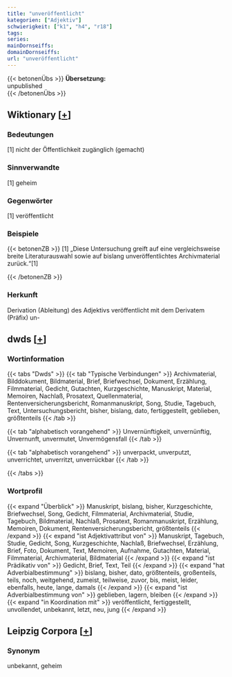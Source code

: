 ```yaml
---
title: "unveröffentlicht"
kategorien: ["Adjektiv"]
schwierigkeit: ["k1", "h4", "r18"]
tags:
series:
mainDornseiffs:
domainDornseiffs:
url: "unveröffentlicht"
---
```


{{< betonenÜbs >}}
**Übersetzung:**  
unpublished  
{{< /betonenÜbs >}}

## Wiktionary [[+](https://de.wiktionary.org/wiki/unveröffentlicht)]

### Bedeutungen
[1] nicht der Öffentlichkeit zugänglich (gemacht)  

### Sinnverwandte
[1] geheim  

### Gegenwörter
[1] veröffentlicht  

### Beispiele
{{< betonenZB >}}
[1] „Diese Untersuchung greift auf eine vergleichsweise breite Literaturauswahl sowie auf bislang unveröffentlichtes Archivmaterial zurück.“[1]  

{{< /betonenZB >}}
### Herkunft
Derivation (Ableitung) des Adjektivs veröffentlicht mit dem Derivatem (Präfix) un-  



## dwds [[+](https://www.dwds.de/wb/unveröffentlicht)]

### Wortinformation
{{< tabs "Dwds" >}}
{{< tab "Typische Verbindungen" >}}
Archivmaterial, Bilddokument, Bildmaterial, Brief, Briefwechsel, Dokument, Erzählung, Filmmaterial, Gedicht, Gutachten, Kurzgeschichte, Manuskript, Material, Memoiren, Nachlaß, Prosatext, Quellenmaterial, Rentenversicherungsbericht, Romanmanuskript, Song, Studie, Tagebuch, Text, Untersuchungsbericht, bisher, bislang, dato, fertiggestellt, geblieben, größtenteils
{{< /tab >}}

{{< tab "alphabetisch vorangehend" >}}
Unvernünftigkeit, unvernünftig, Unvernunft, unvermutet, Unvermögensfall
{{< /tab >}}

{{< tab "alphabetisch vorangehend" >}}
unverpackt, unverputzt, unverrichtet, unverritzt, unverrückbar
{{< /tab >}}

{{< /tabs >}}

### Wortprofil
{{< expand "Überblick" >}} Manuskript, bislang, bisher, Kurzgeschichte, Briefwechsel, Song, Gedicht, Filmmaterial, Archivmaterial, Studie, Tagebuch, Bildmaterial, Nachlaß, Prosatext, Romanmanuskript, Erzählung, Memoiren, Dokument, Rentenversicherungsbericht, größtenteils {{< /expand >}}
{{< expand "ist Adjektivattribut von" >}} Manuskript, Tagebuch, Studie, Gedicht, Song, Kurzgeschichte, Nachlaß, Briefwechsel, Erzählung, Brief, Foto, Dokument, Text, Memoiren, Aufnahme, Gutachten, Material, Filmmaterial, Archivmaterial, Bildmaterial {{< /expand >}}
{{< expand "ist Prädikativ von" >}} Gedicht, Brief, Text, Teil {{< /expand >}}
{{< expand "hat Adverbialbestimmung" >}} bislang, bisher, dato, größtenteils, großenteils, teils, noch, weitgehend, zumeist, teilweise, zuvor, bis, meist, leider, ebenfalls, heute, lange, damals {{< /expand >}}
{{< expand "ist Adverbialbestimmung von" >}} geblieben, lagern, bleiben {{< /expand >}}
{{< expand "in Koordination mit" >}} veröffentlicht, fertiggestellt, unvollendet, unbekannt, letzt, neu, jung {{< /expand >}}

## Leipzig Corpora [[+](https://corpora.uni-leipzig.de/en/res?word=unveröffentlicht&corpusId=deu_newscrawl-public_2018)]


### Synonym
unbekannt, geheim

